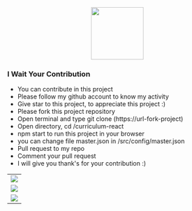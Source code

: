 <div align="center">
    <img src="https://pondokit.com/img/thumb/pondok-programmer.png" width="120px">
</div>

### I Wait Your Contribution

- You can contribute in this project
- Please follow my github account to know my activity
- Give star to this project, to appreciate this project :)
- Please fork this project repository
- Open terminal and type git clone (https://url-fork-project)
- Open directory, cd /curriculum-react
- npm start to run this project in your browser
- you can change file master.json in /src/config/master.json
- Pull request to my repo
- Comment your pull request
- I will give you thank's for your contribution :)

<table>
    <tr>
        <td><img src="./src/assets/react_aca.png" /></td>        
    </tr>
    <tr>        
        <td><img src="./src/assets/sub-bab.png" /></td>        
    </tr>
    <tr>        
        <td><img src="./src/assets/detail.png" /></td>
    </tr>
</table>
